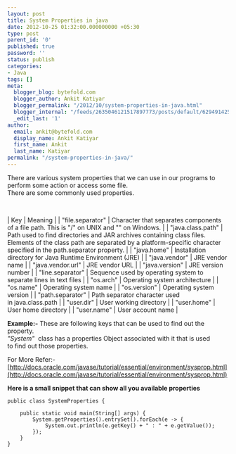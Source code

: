 ```yaml
---
layout: post
title: System Properties in java
date: 2012-10-25 01:32:00.000000000 +05:30
type: post
parent_id: '0'
published: true
password: ''
status: publish
categories:
- Java
tags: []
meta:
  blogger_blog: bytefold.com
  blogger_author: Ankit Katiyar
  blogger_permalink: "/2012/10/system-properties-in-java.html"
  blogger_internal: "/feeds/2635046121517897773/posts/default/6294914253339918777"
  _edit_last: '1'
author:
  email: ankit@bytefold.com
  display_name: Ankit Katiyar
  first_name: Ankit
  last_name: Katiyar
permalink: "/system-properties-in-java/"
---
```

There are various system properties that we can use in our programs to perform some action or access some file.  
There are some&nbsp;commonly&nbsp;used properties.

&nbsp;

| Key | Meaning |
| "file.separator" | Character that separates components of a file path. This is "/" on UNIX and "" on Windows. |
| "java.class.path" | Path used to find directories and JAR archives containing class files. Elements of the class path are separated by a platform-specific character specified in the&nbsp;path.separator&nbsp;property. |
| "java.home" | Installation directory for Java Runtime Environment (JRE) |
| "java.vendor" | JRE vendor name |
| "java.vendor.url" | JRE vendor URL |
| "java.version" | JRE version number |
| "line.separator" | Sequence used by operating system to separate lines in text files |
| "os.arch" | Operating system architecture |
| "os.name" | Operating system name |
| "os.version" | Operating system version |
| "path.separator" | Path separator character used in&nbsp;java.class.path |
| "user.dir" | User working directory |
| "user.home" | User home directory |
| "user.name" | User account name |

**Example:-** These are following keys that can be used to&nbsp;find out&nbsp;the property.  
_"System"_ &nbsp;class has a properties Object associated with it that is used to&nbsp;find out&nbsp;those properties.

For More Refer:-  
[http://docs.oracle.com/javase/tutorial/essential/environment/sysprop.html](http://docs.oracle.com/javase/tutorial/essential/environment/sysprop.html)

**Here is a small snippet that can show all you available properties**

<!-- wp:enlighter/codeblock {"language":"java"} -->

```
public class SystemProperties {

	public static void main(String[] args) {
		System.getProperties().entrySet().forEach(e -> {
			System.out.println(e.getKey() + " : " + e.getValue());
		});
	}
}
```




